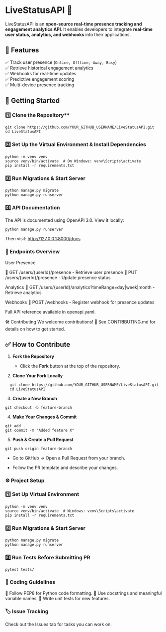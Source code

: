 # LiveStatusAPI 🚀  

LiveStatusAPI is an **open-source real-time presence tracking and engagement analytics API**. It enables developers to integrate **real-time user status, analytics, and webhooks** into their applications.  

## 📌 **Features**  
✅ Track user presence (`Online, Offline, Away, Busy`)  
✅ Retrieve historical engagement analytics  
✅ Webhooks for real-time updates  
✅ Predictive engagement scoring  
✅ Multi-device presence tracking  

## 🚀 **Getting Started**  

### 1️⃣ Clone the Repository**  

```
git clone https://github.com/YOUR_GITHUB_USERNAME/LiveStatusAPI.git
cd LiveStatusAPI

```
### 2️⃣ Set Up the Virtual Environment & Install Dependencies

```
python -m venv venv
source venv/bin/activate  # On Windows: venv\Scripts\activate
pip install -r requirements.txt

```

### 3️⃣ Run Migrations & Start Server

```
python manage.py migrate
python manage.py runserver

```
### 4️⃣ API Documentation

The API is documented using OpenAPI 3.0. View it locally:

```
python manage.py runserver

```

Then visit: http://127.0.0.1:8000/docs

### 🔄 Endpoints Overview

User Presence

📌 GET /users/{userId}/presence - Retrieve user presence
📌 PUT /users/{userId}/presence - Update presence status

Analytics
📌 GET /users/{userId}/analytics?timeRange=day|week|month - Retrieve analytics

Webhooks
📌 POST /webhooks - Register webhook for presence updates

Full API reference available in openapi.yaml.

🛠️ Contributing
We welcome contributions! 🎉 See CONTRIBUTING.md for details on how to get started.

## ✅ **How to Contribute**  

1. **Fork the Repository**  
   - Click the **Fork** button at the top of the repository.  
  
2. **Clone Your Fork Locally**  
 
 ```
   git clone https://github.com/YOUR_GITHUB_USERNAME/LiveStatusAPI.git
   cd LiveStatusAPI

```
3. **Create a New Branch**

```
git checkout -b feature-branch

```
4. **Make Your Changes & Commit**

```
git add .
git commit -m "Added feature X"

```
5. **Push & Create a Pull Request**

```
git push origin feature-branch

```
- Go to GitHub → Open a Pull Request from your branch.

- Follow the PR template and describe your changes.

### ⚙️ Project Setup

### 1️⃣ Set Up Virtual Environment

```
python -m venv venv
source venv/bin/activate  # Windows: venv\Scripts\activate
pip install -r requirements.txt

```
### 2️⃣ Run Migrations & Start Server

```
python manage.py migrate
python manage.py runserver
```

### 3️⃣ Run Tests Before Submitting PR


```
pytest tests/

```
### 📝 Coding Guidelines

🔹 Follow PEP8 for Python code formatting.
🔹 Use docstrings and meaningful variable names.
🔹 Write unit tests for new features.


### 🏷 Issue Tracking

Check out the Issues tab for tasks you can work on.